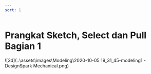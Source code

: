 ```yaml
---
sort: 1
---
```


# Prangkat Sketch, Select dan Pull Bagian 1



![3d](..\assets\images\Modeling\2020-10-05 19_31_45-modeling1 - DesignSpark Mechanical.png)